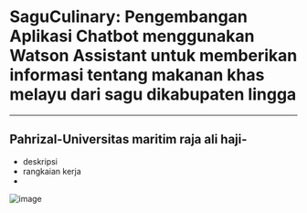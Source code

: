 # SaguCulinary: Pengembangan Aplikasi Chatbot menggunakan Watson Assistant untuk memberikan informasi tentang makanan khas melayu dari sagu dikabupaten lingga

------------------------------
Pahrizal-Universitas maritim raja ali haji-
-----------------------------------------------
- deskripsi
- rangkaian kerja
- 
![image](https://github.com/phrzl/Capstone-projeck-IL/assets/95897478/7b4a5b24-8299-4ed6-bab8-9df503fcb9fb)
